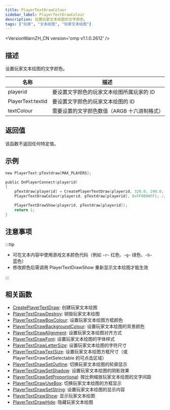 ```yaml
---
title: PlayerTextDrawColour
sidebar_label: PlayerTextDrawColour
description: 设置玩家文本绘图的文字颜色。
tags: ["玩家", "文本绘图", "玩家文本绘图"]
---
```


<VersionWarnZH_CN version='omp v1.1.0.2612' />

## 描述

设置玩家文本绘图的文字颜色。

| 名称              | 描述                                        |
| ----------------- | ------------------------------------------- |
| playerid          | 要设置文字颜色的玩家文本绘图所属玩家的 ID   |
| PlayerText:textid | 要设置文字颜色的玩家文本绘图的 ID           |
| textColour        | 需要设置的文字颜色数值（ARGB 十六进制格式） |

## 返回值

该函数不返回任何特定值。

## 示例

```c
new PlayerText:pTextdraw[MAX_PLAYERS];

public OnPlayerConnect(playerid)
{
    pTextdraw[playerid] = CreatePlayerTextDraw(playerid, 320.0, 240.0, "示例文本");
    PlayerTextDrawColour(playerid, pTextdraw[playerid], 0xFF0000FF); // 设置不透明红色文字

    PlayerTextDrawShow(playerid, pTextdraw[playerid]);
    return 1;
}
```

## 注意事项

:::tip

- 可在文本内容中使用游戏文本颜色代码（例如 `~r~` 红色、`~g~` 绿色、`~b~` 蓝色）
- 修改颜色后需调用 PlayerTextDrawShow 重新显示文本绘图才能生效

:::

## 相关函数

- [CreatePlayerTextDraw](CreatePlayerTextDraw): 创建玩家文本绘图
- [PlayerTextDrawDestroy](PlayerTextDrawDestroy): 销毁玩家文本绘图
- [PlayerTextDrawBoxColour](PlayerTextDrawBoxColour): 设置玩家文本绘图方框颜色
- [PlayerTextDrawBackgroundColour](PlayerTextDrawBackgroundColour): 设置玩家文本绘图的背景颜色
- [PlayerTextDrawAlignment](PlayerTextDrawAlignment): 设置玩家文本绘图对齐方式
- [PlayerTextDrawFont](PlayerTextDrawFont): 设置玩家文本绘图的字体样式
- [PlayerTextDrawLetterSize](PlayerTextDrawLetterSize): 设置玩家文本绘图的字符尺寸
- [PlayerTextDrawTextSize](PlayerTextDrawTextSize): 设置玩家文本绘图方框尺寸（或 PlayerTextDrawSetSelectable 的可点击区域）
- [PlayerTextDrawSetOutline](PlayerTextDrawSetOutline): 切换玩家文本绘图的轮廓显示
- [PlayerTextDrawSetShadow](PlayerTextDrawSetShadow): 设置玩家文本绘图的阴影效果
- [PlayerTextDrawSetProportional](PlayerTextDrawSetProportional): 按比例缩放玩家文本绘图的文字间距
- [PlayerTextDrawUseBox](PlayerTextDrawUseBox): 切换玩家文本绘图的方框显示
- [PlayerTextDrawSetString](PlayerTextDrawSetString): 设置玩家文本绘图的显示内容
- [PlayerTextDrawShow](PlayerTextDrawShow): 显示玩家文本绘图
- [PlayerTextDrawHide](PlayerTextDrawHide): 隐藏玩家文本绘图
